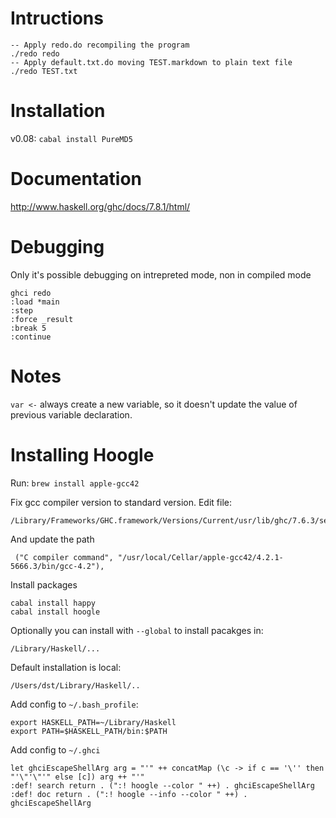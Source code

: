 # Intructions

```
-- Apply redo.do recompiling the program 
./redo redo
-- Apply default.txt.do moving TEST.markdown to plain text file
./redo TEST.txt
```
# Installation

v0.08: `cabal install PureMD5`

# Documentation

http://www.haskell.org/ghc/docs/7.8.1/html/

# Debugging

Only it's possible debugging on intrepreted mode, non in compiled mode

```
ghci redo
:load *main
:step
:force _result
:break 5
:continue
```

# Notes

`var <-` always create a new variable, so it doesn't update the value of
previous variable declaration.

# Installing Hoogle

Run: `brew install apple-gcc42`

Fix gcc compiler version to standard version. Edit file:

```
/Library/Frameworks/GHC.framework/Versions/Current/usr/lib/ghc/7.6.3/settings
```

And update the path

```
 ("C compiler command", "/usr/local/Cellar/apple-gcc42/4.2.1-5666.3/bin/gcc-4.2"),
```

Install packages

```
cabal install happy
cabal install hoogle
```

Optionally you can install with `--global` to install pacakges in:

`/Library/Haskell/...`

Default installation is local:

`/Users/dst/Library/Haskell/..`

Add config to `~/.bash_profile`:

```
export HASKELL_PATH=~/Library/Haskell
export PATH=$HASKELL_PATH/bin:$PATH
```

Add config to `~/.ghci`

```
let ghciEscapeShellArg arg = "'" ++ concatMap (\c -> if c == '\'' then "'\"'\"'" else [c]) arg ++ "'"
:def! search return . (":! hoogle --color " ++) . ghciEscapeShellArg
:def! doc return . (":! hoogle --info --color " ++) . ghciEscapeShellArg
```

